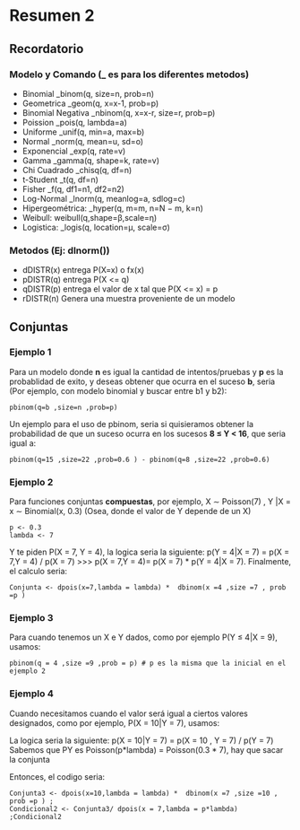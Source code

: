 # Resumen 2

## Recordatorio

### Modelo y Comando (\_ es para los diferentes metodos)

- Binomial \_binom(q, size=n, prob=n)
- Geometrica \_geom(q, x=x-1, prob=p)
- Binomial Negativa \_nbinom(q, x=x-r, size=r, prob=p)
- Poission \_pois(q, lambda=a)
- Uniforme \_unif(q, min=a, max=b)
- Normal \_norm(q, mean=u, sd=o)
- Exponencial \_exp(q, rate=v)
- Gamma \_gamma(q, shape=k, rate=v)
- Chi Cuadrado \_chisq(q, df=n)
- t-Student \_t(q, df=n)
- Fisher \_f(q, df1=n1, df2=n2)
- Log-Normal \_lnorm(q, meanlog=a, sdlog=c)
- Hipergeométrica: \_hyper(q, m=m, n=N − m, k=n)
- Weibull: weibull(q,shape=β,scale=η)
- Logistica: \_logis(q, location=µ, scale=σ)

### Metodos (Ej: dlnorm())

- dDISTR(x) entrega P(X=x) o fx(x)
- pDISTR(q) entrega P(X <= q)
- qDISTR(p) entrega el valor de x tal que P(X <= x) = p
- rDISTR(n) Genera una muestra proveniente de un modelo

## Conjuntas

### Ejemplo 1

Para un modelo donde **n** es igual la cantidad de intentos/pruebas y **p** es la probablidad de exito, y deseas obtener que ocurra en el suceso **b**, seria (Por ejemplo, con modelo binomial y buscar entre b1 y b2):

    pbinom(q=b ,size=n ,prob=p)

Un ejemplo para el uso de pbinom, seria si quisieramos obtener la probabilidad de que un suceso ocurra en los sucesos **8 ≤ Y < 16**, que seria igual a:

    pbinom(q=15 ,size=22 ,prob=0.6 ) - pbinom(q=8 ,size=22 ,prob=0.6)

### Ejemplo 2

Para funciones conjuntas **compuestas**, por ejemplo, X ∼ Poisson(7) , Y |X = x ∼ Binomial(x, 0.3) (Osea, donde el valor de Y depende de un X)

    p <- 0.3
    lambda <- 7

Y te piden P(X = 7, Y = 4), la logica seria la siguiente:
p(Y = 4|X = 7) = p(X = 7,Y = 4) / p(X = 7) >>> p(X = 7,Y = 4)= p(X = 7) \* p(Y = 4|X = 7).
Finalmente, el calculo seria:

    Conjunta <- dpois(x=7,lambda = lambda) *  dbinom(x =4 ,size =7 , prob =p )

### Ejemplo 3

Para cuando tenemos un X e Y dados, como por ejemplo P(Y ≤ 4|X = 9), usamos:

    pbinom(q = 4 ,size =9 ,prob = p) # p es la misma que la inicial en el ejemplo 2

### Ejemplo 4

Cuando necesitamos cuando el valor será igual a ciertos valores designados, como por ejemplo, P(X = 10|Y = 7), usamos:

La logica seria la siguiente:
p(X = 10|Y = 7) = p(X = 10 , Y = 7) / p(Y = 7)
Sabemos que PY es Poisson(p*lambda) = Poisson(0.3 * 7), hay que sacar la conjunta

Entonces, el codigo seria:

    Conjunta3 <- dpois(x=10,lambda = lambda) *  dbinom(x =7 ,size =10 , prob =p ) ;
    Condicional2 <- Conjunta3/ dpois(x = 7,lambda = p*lambda) ;Condicional2
